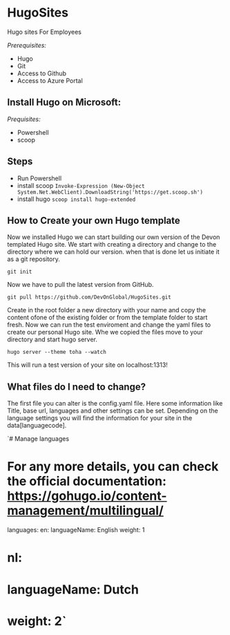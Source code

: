 # HugoSites
Hugo sites For Employees

*Prerequisites:*
- Hugo
- Git
- Access to Github
- Access to Azure Portal

## Install Hugo on Microsoft:
*Prequisites:*
- Powershell
- scoop

## Steps
- Run Powershell
- install scoop 
`Invoke-Expression (New-Object System.Net.WebClient).DownloadString('https://get.scoop.sh')`
- install hugo 
`scoop install hugo-extended`

## How to Create your own Hugo template
Now we installed Hugo we can start building our own version of the Devon templated Hugo site. We start with creating a directory and change to the directory where we can hold our version. when that is done let us initiate it as a git repository.

`git init`

Now we have to pull the latest version from GitHub.

`git pull https://github.com/DevOnGlobal/HugoSites.git`

Create in the root folder a new directory with your name and copy the content ofone of the existing folder or from the template folder to start fresh. Now we can run the test enviroment and change the yaml files to create our personal Hugo site. Whe we copied the files move to your directory and start hugo server.

`hugo server --theme toha --watch` 

This will run a test version of your site on localhost:1313!

## What files do I need to change?
The first file you can alter is the config.yaml file. Here some information like Title, base url, languages and other settings can be set. Depending on the language settings you will find the information for your site in the data\[languagecode]. 

`# Manage languages
# For any more details, you can check the official documentation: https://gohugo.io/content-management/multilingual/
languages:
  en:
    languageName: English
    weight: 1
#  nl:
#    languageName: Dutch
#    weight: 2`
